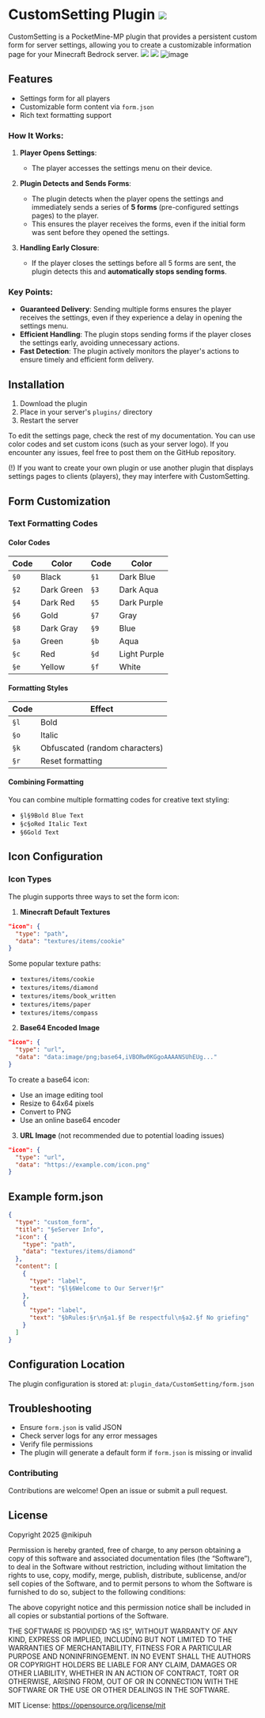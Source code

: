 # CustomSetting Plugin [![](https://poggit.pmmp.io/shield.dl.total/CustomSetting)](https://poggit.pmmp.io/p/CustomSetting)
CustomSetting is a PocketMine-MP plugin that provides a persistent custom form for server settings, allowing you to create a customizable information page for your Minecraft Bedrock server.
[![](https://poggit.pmmp.io/shield.state/CustomSetting)](https://poggit.pmmp.io/p/CustomSetting)
[![](https://poggit.pmmp.io/shield.api/CustomSetting)](https://poggit.pmmp.io/p/CustomSetting)
![image](https://i.imgur.com/cEkzx5h.png)

## Features
- Settings form for all players
- Customizable form content via `form.json`
- Rich text formatting support

### How It Works:
1. **Player Opens Settings**:
   - The player accesses the settings menu on their device.

2. **Plugin Detects and Sends Forms**:
   - The plugin detects when the player opens the settings and immediately sends a series of **5 forms** (pre-configured settings pages) to the player.
   - This ensures the player receives the forms, even if the initial form was sent before they opened the settings.

3. **Handling Early Closure**:
   - If the player closes the settings before all 5 forms are sent, the plugin detects this and **automatically stops sending forms**.

### Key Points:
- **Guaranteed Delivery**: Sending multiple forms ensures the player receives the settings, even if they experience a delay in opening the settings menu.
- **Efficient Handling**: The plugin stops sending forms if the player closes the settings early, avoiding unnecessary actions.
- **Fast Detection**: The plugin actively monitors the player's actions to ensure timely and efficient form delivery.

## Installation
1. Download the plugin
2. Place in your server's `plugins/` directory
3. Restart the server

To edit the settings page, check the rest of my documentation. You can use color codes and set custom icons (such as your server logo).
If you encounter any issues, feel free to post them on the GitHub repository.

(!) If you want to create your own plugin or use another plugin that displays settings pages to clients (players), they may interfere with CustomSetting.

## Form Customization

### Text Formatting Codes

#### Color Codes
| Code | Color | Code | Color |
|------|-------|------|-------|
| `§0` | Black | `§1` | Dark Blue |
| `§2` | Dark Green | `§3` | Dark Aqua |
| `§4` | Dark Red | `§5` | Dark Purple |
| `§6` | Gold | `§7` | Gray |
| `§8` | Dark Gray | `§9` | Blue |
| `§a` | Green | `§b` | Aqua |
| `§c` | Red | `§d` | Light Purple |
| `§e` | Yellow | `§f` | White |

#### Formatting Styles
| Code | Effect | 
|------|--------|
| `§l` | Bold |
| `§o` | Italic |
| `§k` | Obfuscated (random characters) |
| `§r` | Reset formatting |

#### Combining Formatting
You can combine multiple formatting codes for creative text styling:
- `§l§9Bold Blue Text`
- `§c§oRed Italic Text`
- `§6Gold Text`

## Icon Configuration

### Icon Types
The plugin supports three ways to set the form icon:

1. **Minecraft Default Textures**
```json
"icon": {
  "type": "path",
  "data": "textures/items/cookie"
}
```
Some popular texture paths:
- `textures/items/cookie`
- `textures/items/diamond`
- `textures/items/book_written`
- `textures/items/paper`
- `textures/items/compass`

2. **Base64 Encoded Image**
```json
"icon": {
  "type": "url",
  "data": "data:image/png;base64,iVBORw0KGgoAAAANSUhEUg..."
}
```
To create a base64 icon:
- Use an image editing tool
- Resize to 64x64 pixels
- Convert to PNG
- Use an online base64 encoder

3. **URL Image** (not recommended due to potential loading issues)
```json
"icon": {
  "type": "url",
  "data": "https://example.com/icon.png"
}
```

## Example form.json
```json
{
  "type": "custom_form",
  "title": "§eServer Info",
  "icon": {
    "type": "path",
    "data": "textures/items/diamond"
  },
  "content": [
    {
      "type": "label",
      "text": "§l§6Welcome to Our Server!§r"
    },
    {
      "type": "label",
      "text": "§bRules:§r\n§a1.§f Be respectful\n§a2.§f No griefing"
    }
  ]
}
```

## Configuration Location
The plugin configuration is stored at:
`plugin_data/CustomSetting/form.json`

## Troubleshooting
- Ensure `form.json` is valid JSON
- Check server logs for any error messages
- Verify file permissions
- The plugin will generate a default form if `form.json` is missing or invalid

### Contributing
Contributions are welcome! Open an issue or submit a pull request.

## License
Copyright 2025 @nikipuh

Permission is hereby granted, free of charge, to any person obtaining a copy of this software and associated documentation files (the “Software”), to deal in the Software without restriction, including without limitation the rights to use, copy, modify, merge, publish, distribute, sublicense, and/or sell copies of the Software, and to permit persons to whom the Software is furnished to do so, subject to the following conditions:

The above copyright notice and this permission notice shall be included in all copies or substantial portions of the Software.

THE SOFTWARE IS PROVIDED “AS IS”, WITHOUT WARRANTY OF ANY KIND, EXPRESS OR IMPLIED, INCLUDING BUT NOT LIMITED TO THE WARRANTIES OF MERCHANTABILITY, FITNESS FOR A PARTICULAR PURPOSE AND NONINFRINGEMENT. IN NO EVENT SHALL THE AUTHORS OR COPYRIGHT HOLDERS BE LIABLE FOR ANY CLAIM, DAMAGES OR OTHER LIABILITY, WHETHER IN AN ACTION OF CONTRACT, TORT OR OTHERWISE, ARISING FROM, OUT OF OR IN CONNECTION WITH THE SOFTWARE OR THE USE OR OTHER DEALINGS IN THE SOFTWARE.

MIT License: https://opensource.org/license/mit
